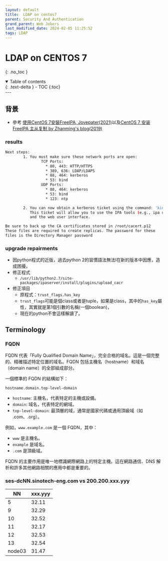 ```yaml
---
layout: default
title:  LDAP on centos7
parent: Security And Authentication
grand_parent: Web Jokers
last_modified_date: 2024-02-05 11:25:52
tags: LDAP
---
```


#  LDAP on CENTOS 7
{: .no_toc }

<details open markdown="block">
  <summary>
    Table of contents
  </summary>
  {: .text-delta }
- TOC
{:toc}
</details>
---

## 背景

- 參考 [使用CentOS 7安裝FreeIPA, Jovepater(2021)](https://jovepater.com/article/centos-7-freeipa-installation/)以及[CentOS 7 安装 FreeIPA 主从复制 by Zhanming's blog(2019)](https://qizhanming.com/blog/2019/04/29/how-to-install-freeipa-server-and-replica-on-centos-7)

### results

```bash
Next steps:
        1. You must make sure these network ports are open:
                TCP Ports:
                  * 80, 443: HTTP/HTTPS
                  * 389, 636: LDAP/LDAPS
                  * 88, 464: kerberos
                  * 53: bind
                UDP Ports:
                  * 88, 464: kerberos
                  * 53: bind
                  * 123: ntp

        2. You can now obtain a kerberos ticket using the command: 'kinit admin'
           This ticket will allow you to use the IPA tools (e.g., ipa user-add)
           and the web user interface.

Be sure to back up the CA certificates stored in /root/cacert.p12
These files are required to create replicas. The password for these
files is the Directory Manager password
```


### upgrade repairments

- 因python程式的近版，過去python 2的習慣語法無法l在新的版本中因應，造成困擾。
- 修正程式
  - `/usr/lib/python2.7/site-packages/ipaserver/install/plugins/upload_cacr`
- 修正項目
  - 原程式：`trust_flags.has_key`
  - `trust_flags`可能是個class或者是tuple，如果是class，其中的`has_key`屬性，其實就是第1個引數的名稱(一個boolean)，
  - 現在的python不會這樣解讀了。

## Terminology

### FQDN

FQDN 代表「Fully Qualified Domain Name」，完全合格的域名。這是一個完整的、精確描述特定位置的域名。FQDN 包括主機名（hostname）和域名（domain name）的全部組成部分。

一個標準的 FQDN 的結構如下：

```
hostname.domain.top-level-domain
```

- `hostname`: 主機名，代表特定的主機或設備。
- `domain`: 域名，代表特定的網域。
- `top-level-domain`: 最頂層的域，通常是國家代碼或通用頂級域（如 .com、.org）。

例如，`www.example.com` 是一個 FQDN，其中：
- `www` 是主機名。
- `example` 是域名。
- `.com` 是頂級域。

FQDN 的主要作用是唯一地標識網際網路上的特定主機。這在網路通信、DNS 解析和許多其他網路相關的應用中都是重要的。

### ses-dcNN.sinotech-eng.com vs 200.200.xxx.yyy

|NN|xxx.yyy|
|-|-|
|5|32.11|
|9|32.29|
|10|32.52|
|11|32.17|
|12|32.53|
|13|32.54|
|node03|31.47|

